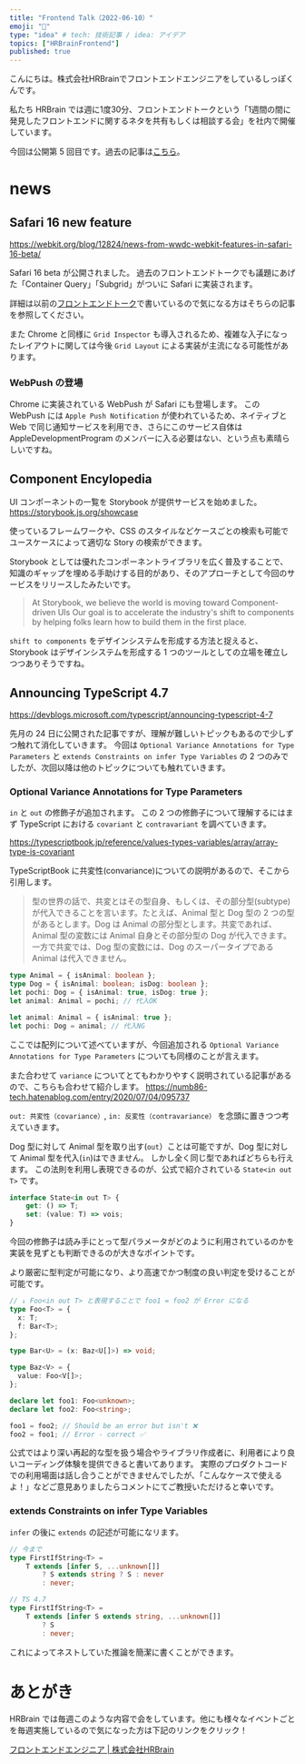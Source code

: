 ```yaml
---
title: "Frontend Talk（2022-06-10）"
emoji: "🧠"
type: "idea" # tech: 技術記事 / idea: アイデア
topics: ["HRBrainFrontend"]
published: true
---
```


<!-- prettier-ignore-start -->
<!-- textlint-disable -->
こんにちは。株式会社HRBrainでフロントエンドエンジニアをしているしっぽくんです。

私たち HRBrain では週に1度30分、フロントエンドトークという「1週間の間に発見したフロントエンドに関するネタを共有もしくは相談する会」を社内で開催しています。  

今回は公開第 5 回目です。過去の記事は[こちら](https://zenn.dev/topics/hrbrainfrontend)。
<!-- textlint-enable -->
<!-- prettier-ignore-end -->

# news

## Safari 16 new feature

https://webkit.org/blog/12824/news-from-wwdc-webkit-features-in-safari-16-beta/

Safari 16 beta が公開されました。
過去のフロントエンドトークでも議題にあげた「Container Query」「Subgrid」がついに Safari に実装されます。

詳細は以前の[フロントエンドトーク](https://zenn.dev/hrbrain/articles/frontend-talk-2022-05-20)で書いているので気になる方はそちらの記事を参照してください。

また Chrome と同様に `Grid Inspector` も導入されるため、複雑な入子になったレイアウトに関しては今後 `Grid Layout` による実装が主流になる可能性があります。

### WebPush の登場

Chrome に実装されている WebPush が Safari にも登場します。
この WebPush には `Apple Push Notification` が使われているため、ネイティブと Web で同じ通知サービスを利用でき、さらにこのサービス自体は AppleDevelopmentProgram のメンバーに入る必要はない、という点も素晴らしいですね。

## Component Encylopedia

UI コンポーネントの一覧を Storybook が提供サービスを始めました。
https://storybook.js.org/showcase

使っているフレームワークや、CSS のスタイルなどケースごとの検索も可能でユースケースによって適切な Story の検索ができます。

Storybook としては優れたコンポーネントライブラリを広く普及することで、知識のギャップを埋める手助けする目的があり、そのアプローチとして今回のサービスをリリースしたみたいです。

> At Storybook, we believe the world is moving toward Component-driven UIs
> Our goal is to accelerate the industry's shift to components by helping folks learn how to build them in the first place.

`shift to components` をデザインシステムを形成する方法と捉えると、Storybook はデザインシステムを形成する 1 つのツールとしての立場を確立しつつありそうですね。

## Announcing TypeScript 4.7

https://devblogs.microsoft.com/typescript/announcing-typescript-4-7

先月の 24 日に公開された記事ですが、理解が難しいトピックもあるので少しずつ触れて消化していきます。
今回は `Optional Variance Annotations for Type Parameters` と `extends Constraints on infer Type Variables` の 2 つのみでしたが、次回以降は他のトピックについても触れていきます。

### Optional Variance Annotations for Type Parameters

`in` と `out` の修飾子が追加されます。
この 2 つの修飾子について理解するにはまず TypeScript における `covariant` と `contravariant` を調べていきます。

https://typescriptbook.jp/reference/values-types-variables/array/array-type-is-covariant

TypeScriptBook に共変性(convariance)についての説明があるので、そこから引用します。

> 型の世界の話で、共変とはその型自身、もしくは、その部分型(subtype)が代入できることを言います。たとえば、Animal 型と Dog 型の 2 つの型があるとします。Dog は Animal の部分型とします。共変であれば、Animal 型の変数には Animal 自身とその部分型の Dog が代入できます。
> 一方で共変では、Dog 型の変数には、Dog のスーパータイプである Animal は代入できません。

```ts
type Animal = { isAnimal: boolean };
type Dog = { isAnimal: boolean; isDog: boolean };
let pochi: Dog = { isAnimal: true, isDog: true };
let animal: Animal = pochi; // 代入OK

let animal: Animal = { isAnimal: true };
let pochi: Dog = animal; // 代入NG
```

ここでは配列について述べていますが、今回追加される `Optional Variance Annotations for Type Parameters` についても同様のことが言えます。

また合わせて `variance` についてとてもわかりやすく説明されている記事があるので、こちらも合わせて紹介します。
https://numb86-tech.hatenablog.com/entry/2020/07/04/095737

`out: 共変性（covariance）`, `in: 反変性（contravariance）` を念頭に置きつつ考えていきます。

Dog 型に対して Animal 型を取り出す(`out`）ことは可能ですが、Dog 型に対して Animal 型を代入(`in`)はできません。
しかし全く同じ型であればどちらも行えます。
この法則を利用し表現できるのが、公式で紹介されている `State<in out T>` です。

```ts
interface State<in out T> {
    get: () => T;
    set: (value: T) => vois;
}
```

今回の修飾子は読み手にとって型パラメータがどのように利用されているのかを実装を見ずとも判断できるのが大きなポイントです。

より厳密に型判定が可能になり、より高速でかつ制度の良い判定を受けることが可能です。

```ts
// ↓ Foo<in out T> と表現することで foo1 = foo2 が Error になる
type Foo<T> = {
  x: T;
  f: Bar<T>;
};

type Bar<U> = (x: Baz<U[]>) => void;

type Baz<V> = {
  value: Foo<V[]>;
};

declare let foo1: Foo<unknown>;
declare let foo2: Foo<string>;

foo1 = foo2; // Should be an error but isn't ❌
foo2 = foo1; // Error - correct ✅
```

公式ではより深い再起的な型を扱う場合やライブラリ作成者に、利用者により良いコーディング体験を提供できると書いてあります。
実際のプロダクトコードでの利用場面は話し合うことができませんでしたが、「こんなケースで使えるよ！」などご意見ありましたらコメントにてご教授いただけると幸いです。

### extends Constraints on infer Type Variables

`infer` の後に `extends` の記述が可能になリます。

```ts
// 今まで
type FirstIfString<T> =
    T extends [infer S, ...unknown[]]
        ? S extends string ? S : never
        : never;

// TS 4.7
type FirstIfString<T> =
    T extends [infer S extends string, ...unknown[]]
        ? S
        : never;
```

これによってネストしていた推論を簡潔に書くことができます。

<!-- prettier-ignore-start -->
<!-- textlint-disable -->
# あとがき
HRBrain では毎週このような内容で会をしています。他にも様々なイベントごとを毎週実施しているので気になった方は下記のリンクをクリック！

[フロントエンドエンジニア | 株式会社HRBrain](https://hrmos.co/pages/hrbrain/jobs/2110210)
<!-- textlint-enable -->
<!-- prettier-ignore-end -->
